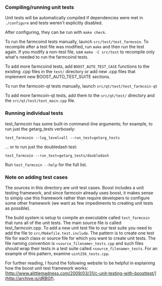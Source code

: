 ### Compiling/running unit tests

Unit tests will be automatically compiled if dependencies were met in `./configure`
and tests weren't explicitly disabled.

After configuring, they can be run with `make check`.

To run the farmcoind tests manually, launch `src/test/test_farmcoin`. To recompile
after a test file was modified, run `make` and then run the test again. If you
modify a non-test file, use `make -C src/test` to recompile only what's needed
to run the farmcoind tests.

To add more farmcoind tests, add `BOOST_AUTO_TEST_CASE` functions to the existing
.cpp files in the `test/` directory or add new .cpp files that
implement new BOOST_AUTO_TEST_SUITE sections.

To run the farmcoin-qt tests manually, launch `src/qt/test/test_farmcoin-qt`

To add more farmcoin-qt tests, add them to the `src/qt/test/` directory and
the `src/qt/test/test_main.cpp` file.

### Running individual tests

test_farmcoin has some built-in command-line arguments; for
example, to run just the getarg_tests verbosely:

    test_farmcoin --log_level=all --run_test=getarg_tests

... or to run just the doubledash test:

    test_farmcoin --run_test=getarg_tests/doubledash

Run `test_farmcoin --help` for the full list.

### Note on adding test cases

The sources in this directory are unit test cases.  Boost includes a
unit testing framework, and since farmcoin already uses boost, it makes
sense to simply use this framework rather than require developers to
configure some other framework (we want as few impediments to creating
unit tests as possible).

The build system is setup to compile an executable called `test_farmcoin`
that runs all of the unit tests.  The main source file is called
test_farmcoin.cpp. To add a new unit test file to our test suite you need
to add the file to `src/Makefile.test.include`. The pattern is to create
one test file for each class or source file for which you want to create
unit tests.  The file naming convention is `<source_filename>_tests.cpp`
and such files should wrap their tests in a test suite
called `<source_filename>_tests`. For an example of this pattern,
examine `uint256_tests.cpp`.

For further reading, I found the following website to be helpful in
explaining how the boost unit test framework works:
[http://www.alittlemadness.com/2009/03/31/c-unit-testing-with-boosttest/](http://archive.is/dRBGf).
